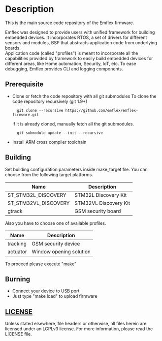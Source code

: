 # Description
This is the main source code repository of the Emflex firmware.

Emflex was designed to provide users with unified framework for building embedded devices.
It incorporates RTOS, a set of drivers for different sensors and modules, 
BSP that abstracts application code from underlying boards.  
Application code (called "profiles") is meant to incorporate all the capabilities
provided by framework to easily build embedded devices for different areas, like
Home automation, Security, IoT, etc.
To ease debugging, Emflex provides CLI and logging components.

## Prerequisite
* Clone or fetch the code repository with all git submodules
  To clone the code repository recursively (git 1.9+)

        git clone --recursive https://github.com/emflex/emflex-firmware.git

    If it is already cloned, manually fetch all the git submodules.

        git submodule update --init --recursive

* Install ARM cross compiler toolchain

## Building
Set building configuration parameters inside make_target file.
You can choose from the following target platforms.

Name                 | Description
-------------------- | ----------------------
ST_STM32L_DISCOVERY  | STM32L Discovery Kit
ST_STM32VL_DISCOVERY | STM32VL Discovery Kit
gtrack               | GSM security board

Also you have to choose one of available profiles.

Name     | Description
-------- | -----------------------
tracking | GSM security device
actuator | Window opening solution

To proceed please execute "make"
## Burning
* Connect your device to USB port
* Just type "make load" to upload firmware

## [LICENSE](LICENSE)

Unless stated elsewhere, file headers or otherwise, all files herein are licensed under an LGPLv3 license. For more information, please read the LICENSE file.
